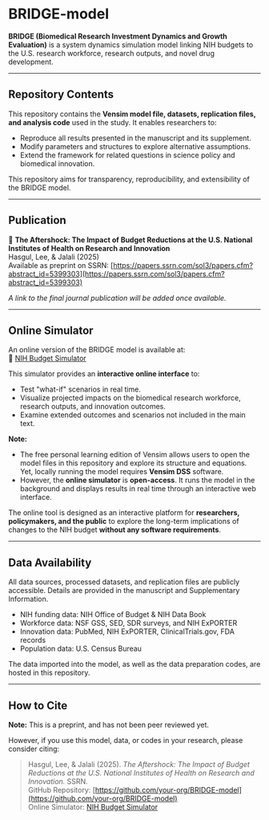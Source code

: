# BRIDGE-model  

**BRIDGE (Biomedical Research Investment Dynamics and Growth Evaluation)** is a system dynamics simulation model linking NIH budgets to the U.S. research workforce, research outputs, and novel drug development.  

---

## Repository Contents  

This repository contains the **Vensim model file, datasets, replication files, and analysis code** used in the study. It enables researchers to:  
- Reproduce all results presented in the manuscript and its supplement.  
- Modify parameters and structures to explore alternative assumptions.  
- Extend the framework for related questions in science policy and biomedical innovation.  

This repository aims for transparency, reproducibility, and extensibility of the BRIDGE model.  

---

## Publication  

📄 **The Aftershock: The Impact of Budget Reductions at the U.S. National Institutes of Health on Research and Innovation**  
Hasgul, Lee, & Jalali (2025)  
Available as preprint on SSRN: [https://papers.ssrn.com/sol3/papers.cfm?abstract_id=5399303](https://papers.ssrn.com/sol3/papers.cfm?abstract_id=5399303)  

*A link to the final journal publication will be added once available.*  

---

## Online Simulator  

An online version of the BRIDGE model is available at:  
🔗 [NIH Budget Simulator](https://mj-lab.mgh.harvard.edu/nih-budget-simulator/)  

This simulator provides an **interactive online interface** to:  
- Test "what-if" scenarios in real time.
- Visualize projected impacts on the biomedical research workforce, research outputs, and innovation outcomes.  
- Examine extended outcomes and scenarios not included in the main text.
  
**Note:** 
- The free personal learning edition of Vensim allows users to open the model files in this repository and explore its structure and equations. Yet, locally running the model requires **Vensim DSS** software. 
- However, the **online simulator** is **open-access**. It runs the model in the background and displays results in real time through an interactive web interface.  

The online tool is designed as an interactive platform for **researchers, policymakers, and the public** to explore the long-term implications of changes to the NIH budget **without any software requirements**.  

---

## Data Availability  

All data sources, processed datasets, and replication files are publicly accessible. Details are provided in the manuscript and Supplementary Information.  

- NIH funding data: NIH Office of Budget & NIH Data Book  
- Workforce data: NSF GSS, SED, SDR surveys, and NIH ExPORTER
- Innovation data: PubMed, NIH ExPORTER, ClinicalTrials.gov, FDA records  
- Population data: U.S. Census Bureau  

The data imported into the model, as well as the data preparation codes, are hosted in this repository.  

---

## How to Cite  

**Note:** This is a preprint, and has not been peer reviewed yet.

However, if you use this model, data, or codes in your research, please consider citing:  

> Hasgul, Lee, & Jalali (2025). *The Aftershock: The Impact of Budget Reductions at the U.S. National Institutes of Health on Research and Innovation.* SSRN.  
> GitHub Repository: [https://github.com/your-org/BRIDGE-model](https://github.com/your-org/BRIDGE-model)  
> Online Simulator: [NIH Budget Simulator](https://mj-lab.mgh.harvard.edu/nih-budget-simulator/)  

